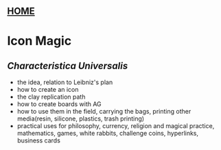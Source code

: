 
## [HOME](scrolls/home)

# Icon Magic

## *Characteristica Universalis*
 
 - the idea, relation to Leibniz's plan
 - how to create an icon
 - the clay replication path
 - how to create boards with AG
 - how to use them in the field, carrying the bags, printing other media(resin, silicone, plastics, trash printing)
 - practical uses for philosophy, currency, religion and magical practice, mathematics, games, white rabbits, challenge coins, hyperlinks, business cards
